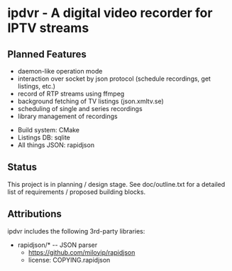 ipdvr - A digital video recorder for IPTV streams
=================================================

Planned Features
----------------

* daemon-like operation mode
* interaction over socket by json protocol (schedule recordings, get
  listings, etc.)
* record of RTP streams using ffmpeg
* background fetching of TV listings (json.xmltv.se)
* scheduling of single and series recordings
* library management of recordings

- Build system: CMake
- Listings DB: sqlite
- All things JSON: rapidjson

Status
------

This project is in planning / design stage. See doc/outline.txt for a
detailed list of requirements / proposed building blocks.

Attributions
------------

ipdvr includes the following 3rd-party libraries:

- rapidjson/* -- JSON parser
    - https://github.com/miloyip/rapidjson
    - license: COPYING.rapidjson

